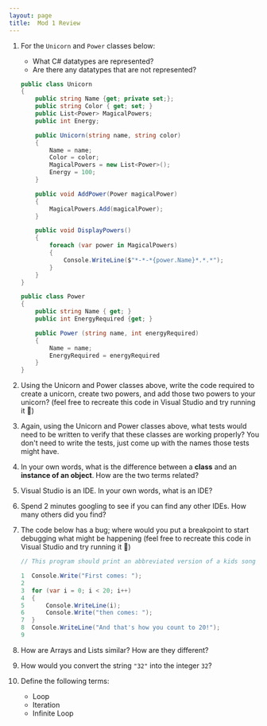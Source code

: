 ```yaml
---
layout: page
title:  Mod 1 Review
---
```


1. For the `Unicorn` and `Power` classes below:
    * What C# datatypes are represented?
    * Are there any datatypes that are not represented?

    ```c#
    public class Unicorn
    {
        public string Name {get; private set;};
        public string Color { get; set; }
        public List<Power> MagicalPowers;
        public int Energy;

        public Unicorn(string name, string color)
        {
            Name = name;
            Color = color;
            MagicalPowers = new List<Power>();
            Energy = 100;
        }

        public void AddPower(Power magicalPower)
        {
            MagicalPowers.Add(magicalPower);
        }

        public void DisplayPowers()
        {
            foreach (var power in MagicalPowers)
            {
                Console.WriteLine($"*-*-*{power.Name}*.*.*");
            }
        }
    }

    public class Power
    {
        public string Name { get; }
        public int EnergyRequired {get; }

        public Power (string name, int energyRequired)
        {
            Name = name;
            EnergyRequired = energyRequired
        }
    }
    ```

1. Using the Unicorn and Power classes above, write the code required to create a unicorn, create two powers, and add those two powers to your unicorn? (feel free to recreate this code in Visual Studio and try running it 🙂)
1. Again, using the Unicorn and Power classes above, what tests would need to be written to verify that these classes are working properly?  You don't need to write the tests, just come up with the names those tests might have.
1. In your own words, what is the difference between a **class** and an **instance of an object**.  How are the two terms related?
1. Visual Studio is an IDE.  In your own words, what is an IDE?
1. Spend 2 minutes googling to see if you can find any other IDEs. How many others did you find?
1. The code below has a bug; where would you put a breakpoint to start debugging what might be happening (feel free to recreate this code in Visual Studio and try running it 🙂)

    ```c#
    // This program should print an abbreviated version of a kids song to help them learn the numbers 1 to 20.  The song should display every number, and never go above 20.

    1  Console.Write("First comes: ");
    2  
    3  for (var i = 0; i < 20; i++)
    4  {
    5      Console.WriteLine(i);
    6      Console.Write("then comes: ");
    7  }
    8  Console.WriteLine("And that's how you count to 20!");
    9
    ```
1. How are Arrays and Lists similar?  How are they different?
1. How would you convert the string `"32"` into the integer `32`?
1. Define the following terms:
    * Loop
    * Iteration
    * Infinite Loop